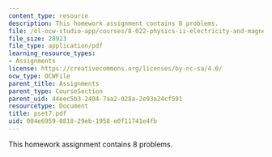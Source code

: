 ```yaml
---
content_type: resource
description: This homework assignment contains 8 problems.
file: /ol-ocw-studio-app/courses/8-022-physics-ii-electricity-and-magnetism-fall-2004/004e6959081829eb1958e0f11741e4fb_pset7.pdf
file_size: 28923
file_type: application/pdf
learning_resource_types:
- Assignments
license: https://creativecommons.org/licenses/by-nc-sa/4.0/
ocw_type: OCWFile
parent_title: Assignments
parent_type: CourseSection
parent_uid: 44eec5b3-2404-7aa2-028a-2e93a24cf591
resourcetype: Document
title: pset7.pdf
uid: 004e6959-0818-29eb-1958-e0f11741e4fb
---
```

This homework assignment contains 8 problems.